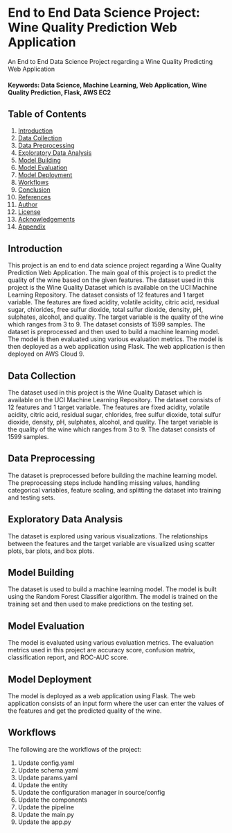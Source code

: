 # End to End Data Science Project: Wine Quality Prediction Web Application
An End to End Data Science Project regarding a Wine Quality Predicting Web Application
#### Keywords: Data Science, Machine Learning, Web Application, Wine Quality Prediction, Flask, AWS EC2

## Table of Contents
1. [Introduction](#introduction)
2. [Data Collection](#data-collection)
3. [Data Preprocessing](#data-preprocessing)
4. [Exploratory Data Analysis](#exploratory-data-analysis)
5. [Model Building](#model-building)
6. [Model Evaluation](#model-evaluation)
7. [Model Deployment](#model-deployment)
8. [Workflows](#workflows)
9. [Conclusion](#conclusion)
10. [References](#references)
11. [Author](#author)
12. [License](#license)
13. [Acknowledgements](#acknowledgements)
14. [Appendix](#appendix)

## Introduction
This project is an end to end data science project regarding a Wine Quality Prediction Web Application. The main goal of this project is to predict the quality of the wine based on the given features. The dataset used in this project is the Wine Quality Dataset which is available on the UCI Machine Learning Repository. The dataset consists of 12 features and 1 target variable. The features are fixed acidity, volatile acidity, citric acid, residual sugar, chlorides, free sulfur dioxide, total sulfur dioxide, density, pH, sulphates, alcohol, and quality. The target variable is the quality of the wine which ranges from 3 to 9. The dataset consists of 1599 samples. The dataset is preprocessed and then used to build a machine learning model. The model is then evaluated using various evaluation metrics. The model is then deployed as a web application using Flask. The web application is then deployed on AWS Cloud 9.

## Data Collection
The dataset used in this project is the Wine Quality Dataset which is available on the UCI Machine Learning Repository. The dataset consists of 12 features and 1 target variable. The features are fixed acidity, volatile acidity, citric acid, residual sugar, chlorides, free sulfur dioxide, total sulfur dioxide, density, pH, sulphates, alcohol, and quality. The target variable is the quality of the wine which ranges from 3 to 9. The dataset consists of 1599 samples.

## Data Preprocessing
The dataset is preprocessed before building the machine learning model. The preprocessing steps include handling missing values, handling categorical variables, feature scaling, and splitting the dataset into training and testing sets.

## Exploratory Data Analysis
The dataset is explored using various visualizations. The relationships between the features and the target variable are visualized using scatter plots, bar plots, and box plots.

## Model Building
The dataset is used to build a machine learning model. The model is built using the Random Forest Classifier algorithm. The model is trained on the training set and then used to make predictions on the testing set.

## Model Evaluation
The model is evaluated using various evaluation metrics. The evaluation metrics used in this project are accuracy score, confusion matrix, classification report, and ROC-AUC score.

## Model Deployment
The model is deployed as a web application using Flask. The web application consists of an input form where the user can enter the values of the features and get the predicted quality of the wine.

## Workflows
The following are the workflows of the project:
1. Update config.yaml
2. Update schema.yaml
3. Update params.yaml
4. Update the entity
5. Update the configuration manager in source/config
6. Update the components
7. Update the pipeline
8. Update the main.py
9. Update the app.py